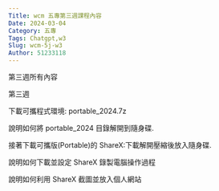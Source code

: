 ```yaml
---
Title: wcm 五專第三週課程內容
Date: 2024-03-04 
Category: 五專
Tags: Chatgpt,w3
Slug: wcm-5j-w3
Author: 51233118
---
```


第三週所有內容

<!-- PELICAN_END_SUMMARY -->

第三週

下載可攜程式環境: portable_2024.7z

說明如何將 portable_2024 目錄解開到隨身碟.

接著下載可攜版(Portable)的 ShareX:下載解開壓縮後放入隨身碟.

說明如何下載並設定 ShareX 錄製電腦操作過程

說明如何利用 ShareX 截圖並放入個人網站